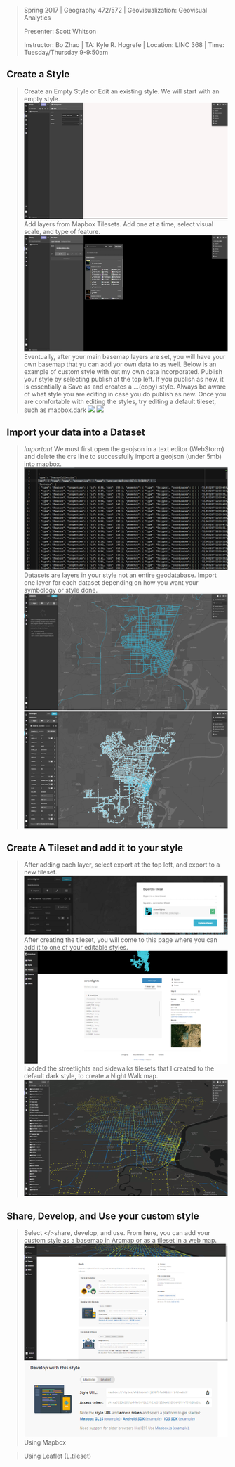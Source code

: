 

> Spring 2017 | Geography 472/572 | Geovisualization: Geovisual Analytics
>
> Presenter: Scott Whitson
>
> Instructor: Bo Zhao | TA: Kyle R. Hogrefe | Location: LINC 368 | Time: Tuesday/Thursday 9-9:50am

## Create a Style
>Create an Empty Style or Edit an existing style. We will start with an empty style. 
![](img/Empty_style.PNG)
>Add layers from Mapbox Tilesets.
>Add one at a time, select visual scale, and type of feature. 
![](img/Add_layer.PNG)
>Eventually, after your main basemap layers are set, you will have your own basemap that yu can add yor own data to as well.
>Below is an example of custom style with out my own data incorporated.
>Publish your style by selecting publish at the top left. If you publish as new, it is essentially a Save as and creates a ...(copy) style. Always be aware of what style you are editing in case you do publish as new. Once you are comfortable with editing the styles, try editing a default tileset, such as mapbox.dark
![](img/LOTR_styleNW.PNG)
![](img/LOTR_style.PNG)
## Import your data into a Dataset
>*Important* We must first open the geojson in a text editor (WebStorm) and delete the crs line to successfully import a geojson (under 5mb) into mapbox.
![](img/crs.PNG)
>Datasets are layers in your style not an entire geodatabase. Import one layer for each dataset depending on how you want your symbology or style done.
![](img/dataset1.PNG)
![](img/dataset2.PNG)
## Create A Tileset and add it to your style
>After adding each layer, select export at the top left, and export to a new tileset.
![](img/export2tileset.PNG)
>After creating the tileset, you will come to this page where you can add it to one of your editable styles.
![](img/add2style.PNG)
>I added the streetlights and sidewalks tilesets that I created to the default dark style, to create a Night Walk map.
![](img/nitewalk.PNG)
## Share, Develop, and Use your custom style
>Select </>share, develop, and use.
>From here, you can add your custom style as a basemap in Arcmap or as a tileset in a web map.
![](img/share.PNG)
>![](img/mapbox.PNG)
>Using Mapbox

><script>
>mapboxgl.accessToken = 'pk............';
>var map = new mapboxgl.Map({
>	container: 'map', //container id
>	style: 'mapbox://style/whitsons/.....', //hosted style id	
>	center: [-123, 44], //starting position
>	zoom: 5.9 //starting zoom
>});
></script>

>Using Leaflet (L.tileset)
	
	



